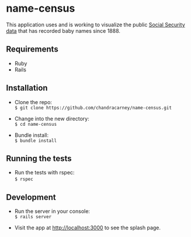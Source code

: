 # name-census
This application uses and is working to visualize the public [Social Security data](https://www.ssa.gov/oact/babynames/background.html) that has recorded baby names since 1888.

## Requirements
* Ruby
* Rails

## Installation

* Clone the repo:  
`$ git clone https://github.com/chandracarney/name-census.git`

* Change into the new directory:  
`$ cd name-census`

* Bundle install:  
`$ bundle install`

## Running the tests

* Run the tests with rspec:  
`$ rspec`

## Development

* Run the server in your console:  
`$ rails server`

* Visit the app at [http://localhost:3000](http://localhost:3000) to see the splash page.
